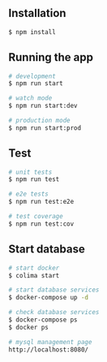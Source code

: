 ## Installation

```bash
$ npm install
```

## Running the app

```bash
# development
$ npm run start

# watch mode
$ npm run start:dev

# production mode
$ npm run start:prod
```

## Test

```bash
# unit tests
$ npm run test

# e2e tests
$ npm run test:e2e

# test coverage
$ npm run test:cov
```

## Start database
```bash
# start docker
$ colima start

# start database services
$ docker-compose up -d

# check database services
$ docker-compose ps
$ docker ps

# mysql management page
http://localhost:8080/
```
